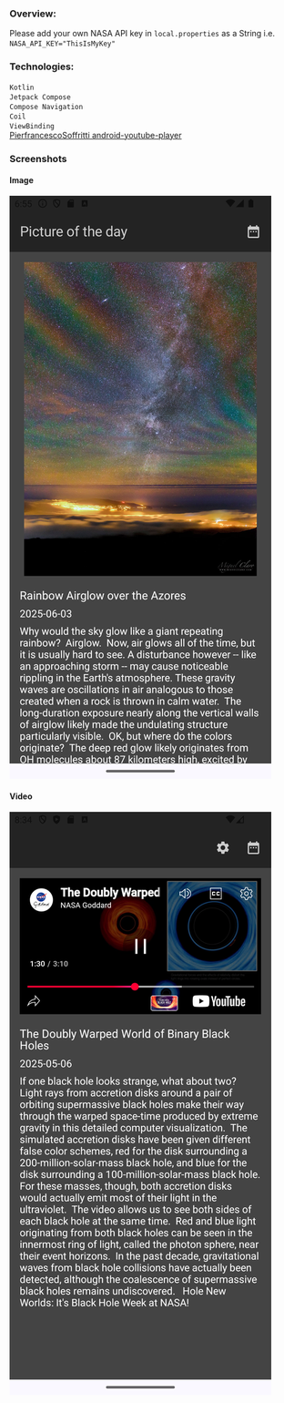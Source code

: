 ### Overview:

Please add your own NASA API key in `local.properties` as a String i.e.\
`NASA_API_KEY="ThisIsMyKey"`

### Technologies:

`Kotlin`\
`Jetpack Compose`\
`Compose Navigation`\
`Coil`\
`ViewBinding`\
[PierfrancescoSoffritti android-youtube-player](https://github.com/PierfrancescoSoffritti/android-youtube-player)

### Screenshots

#### Image

![Alt text](screenshots/Screenshot_20250604_185526.png "screenshot-image")

#### Video

![Alt text](screenshots/Screenshot_20250606_203458.png "screenshot-video")
